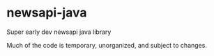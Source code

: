 # newsapi-java
Super early dev newsapi java library

Much of the code is temporary, unorganized, and subject to changes. 
